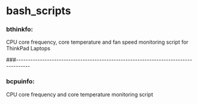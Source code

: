 # bash_scripts

### bthinkfo:
CPU core frequency, core temperature and fan speed monitoring script for ThinkPad Laptops

###------------------------------------------------------------------------------------

### bcpuinfo:
CPU core frequency and core temperature monitoring script
